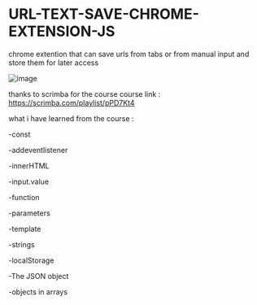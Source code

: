 # URL-TEXT-SAVE-CHROME-EXTENSION-JS
chrome extention that can save urls from tabs or from manual input and store them for later access

![image](https://user-images.githubusercontent.com/77579179/224071300-edf6b7b7-9c13-4334-bde1-f2634f7ce9fb.png)


thanks to scrimba for the course
course link : https://scrimba.com/playlist/pPD7Kt4

what i have learned from the course : 

-const

-addeventlistener 

-innerHTML 

-input.value 

-function 

-parameters 

-template 

-strings 

-localStorage 

-The JSON object 

-objects in arrays
